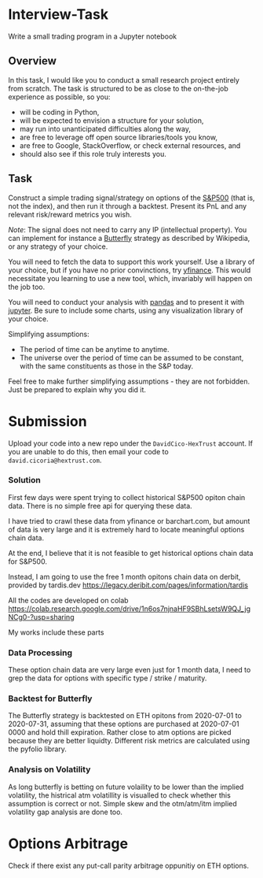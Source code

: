 # Interview-Task
Write a small trading program in a Jupyter notebook

## Overview

In this task, I would like you to conduct a small research project entirely from scratch. The task is structured to be as close to the on-the-job experience as possible, so you:

- will be coding in Python,
- will be expected to envision a structure for your solution,
- may run into unanticipated difficulties along the way,
- are free to leverage off open source libraries/tools you know,
- are free to Google, StackOverflow, or check external resources, and
- should also see if this role truly interests you.

## Task

Construct a simple trading signal/strategy on options of the [S&P500](https://en.wikipedia.org/wiki/S%26P_500) (that is, not the index), and then run it through a backtest. Present its PnL and any relevant risk/reward metrics you wish.

_Note_: The signal does not need to carry any IP (intellectual property). You can implement for instance a [Butterfly](<https://en.wikipedia.org/wiki/Butterfly>) strategy as described by Wikipedia, or any strategy of your choice.

You will need to fetch the data to support this work yourself. Use a library of your choice, but if you have no prior convinctions, try [yfinance](https://github.com/ranaroussi/yfinance). This would necessitate you learning to use a new tool, which, invariably will happen on the job too.

You will need to conduct your analysis with [pandas](https://github.com/pandas-dev/pandas) and to present it with [jupyter](https://github.com/jupyterlab/jupyterlab/). Be sure to include some charts, using any visualization library of your choice.

Simplifying assumptions:

- The period of time can be anytime to anytime.
- The universe over the period of time can be assumed to be constant, with the same constituents as those in the S&P today.

Feel free to make further simplifying assumptions - they are not forbidden. Just be prepared to explain why you did it.

# Submission

Upload your code into a new repo under the `DavidCico-HexTrust` account. If you are unable to do this, then email your code to `david.cicoria@hextrust.com`.


### Solution

First few days were spent trying to collect historical S&P500 opiton chain data. There is no simple free api for querying these data.

I have tried to crawl these data from yfinance or barchart.com, but amount of data is very large and it is extremely hard to locate meaningful options chain data.

At the end, I believe that it is not feasible to get historical options chain data for S&P500. 

Instead, I am going to use the free 1 month opitons chain data on derbit, provided by tardis.dev https://legacy.deribit.com/pages/information/tardis

All the codes are developed on colab https://colab.research.google.com/drive/1n6os7njnaHF9SBhLsetsW9QJ_jgNCg0-?usp=sharing

My works include these parts

### Data Processing

These option chain data are very large even just for 1 month data, I need to grep the data for options with specific type / strike / maturity.

### Backtest for Butterfly

The Butterfly strategy is backtested on ETH opitons from 2020-07-01 to 2020-07-31, assuming that these options are purchased at 2020-07-01 0000 and hold thill expiration.
Rather close to atm options are picked because they are better liquidty. Different risk metrics are calculated using the pyfolio library.

### Analysis on Volatility

As long butterfly is betting on future volaility to be lower than the implied volatility, the histrical atm volatillity is visualled to check whether this assumption is correct or not.
Simple skew and the otm/atm/itm implied volatility gap analysis are done too.

# Options Arbitrage

Check if there exist any put-call parity arbitrage oppunitiy on ETH options. 


